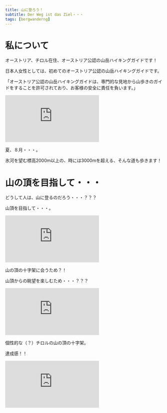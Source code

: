 ```yaml
---
title: 山に登ろう！
subtitle: Der Weg ist das Ziel・・・
tags: [bergwanderng]
---
```


# 私について

オーストリア、チロル在住、オーストリア公認の山岳ハイキングガイドです！

日本人女性としては、初めてのオーストリア公認の山岳ハイキングガイドです。

「オーストリア公認の山岳ハイキングガイドは、専門的な見地から山歩きのガイドをすることを許可されており、お客様の安全に責任を負います。」

![20230821wildesmannes](https://piwigo.schickl.de/i.php?/upload/2024/01/02/20240102201322-8fe2ad2a-me.jpg)

夏、８月・・・。

氷河を望む標高2000m以上の、時には3000mを超える、そんな道も歩きます！


# 山の頂を目指して・・・

どうして人は、山に登るのだろう・・・？？？

山頂を目指して・・・。

![20240814]( https://piwigo.schickl.de/i.php?/upload/2025/02/07/20250207045159-54dc0487-me.jpg)

山の頂の十字架に会うため？！

山頂からの眺望を楽しむため・・・？？？

![20180719falscherkogel](https://piwigo.schickl.de/i.php?/upload/2025/02/07/20250207051611-ad7ca816-me.jpg)

個性的な（？）チロルの山の頂の十字架。

達成感！！

![20241018gleischerspitze](https://piwigo.schickl.de/i.php?/upload/2025/02/07/20250207050314-1071ca60-me.jpg)

